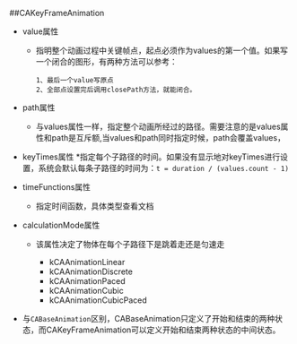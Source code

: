 ##CAKeyFrameAnimation

*	value属性
	*	指明整个动画过程中关键帧点，起点必须作为values的第一个值。如果写一个闭合的图形，有两种方法可以参考：
		
			1、最后一个value写原点
			2、全部点设置完后调用closePath方法，就能闭合。
			
* path属性
	
	*	与values属性一样，指定整个动画所经过的路径。需要注意的是values属性和path是互斥额,当values和path同时指定时候，path会覆盖values，
	
* keyTimes属性
	*指定每个子路径的时间。如果没有显示地对keyTimes进行设置，系统会默认每条子路径的时间为：`t = duration / (values.count - 1)`
	
* timeFunctions属性
	
	*	指定时间函数，具体类型查看文档

*	calculationMode属性
	*	该属性决定了物体在每个子路径下是跳着走还是匀速走
		
		*	kCAAnimationLinear
		*	kCAAnimationDiscrete
		*	kCAAnimationPaced
		*	kCAAnimationCubic
		*	kCAAnimationCubicPaced
		
*	与`CABaseAnimation`区别，CABaseAnimation只定义了开始和结束的两种状态，而CAKeyFrameAnimation可以定义开始和结束两种状态的中间状态。